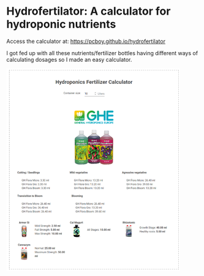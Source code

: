 # Hydrofertilator: A calculator for hydroponic nutrients

Access the calculator at: https://pcboy.github.io/hydrofertilator

I got fed up with all these nutrients/fertilizer bottles having different ways of calculating dosages so I made an easy calculator.  

<img src="./assets/screenshot.png" width="90%" />
